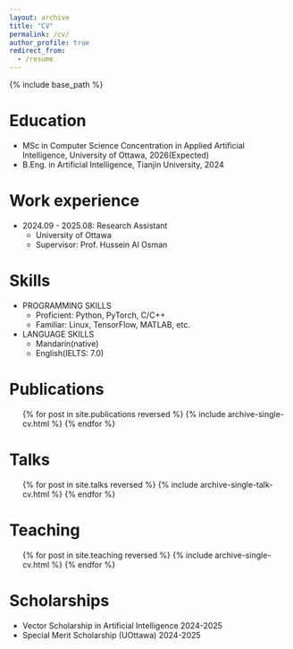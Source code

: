 ```yaml
---
layout: archive
title: "CV"
permalink: /cv/
author_profile: true
redirect_from:
  - /resume
---
```


{% include base_path %}

Education
======
* MSc in Computer Science Concentration in Applied Artificial Intelligence, University of Ottawa, 2026(Expected)
* B.Eng. in Artificial Intelligence, Tianjin University, 2024



Work experience
======
* 2024.09 - 2025.08: Research Assistant
  * University of Ottawa
  * Supervisor: Prof. Hussein Al Osman



Skills
======
* PROGRAMMING SKILLS
  * Proficient: Python, PyTorch, C/C++
  * Familiar: Linux, TensorFlow, MATLAB, etc.
* LANGUAGE SKILLS
  * Mandarin(native)
  * English(IELTS: 7.0)



Publications
======
  <ul>{% for post in site.publications reversed %}
    {% include archive-single-cv.html %}
  {% endfor %}</ul>
  
Talks
======
  <ul>{% for post in site.talks reversed %}
    {% include archive-single-talk-cv.html  %}
  {% endfor %}</ul>
  
Teaching
======
  <ul>{% for post in site.teaching reversed %}
    {% include archive-single-cv.html %}
  {% endfor %}</ul>
  
Scholarships
======
* Vector Scholarship in Artificial Intelligence 2024-2025
* Special Merit Scholarship (UOttawa) 2024-2025
